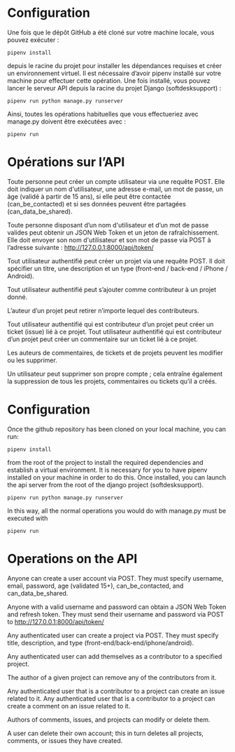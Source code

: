 # Configuration
Une fois que le dépôt GitHub a été cloné sur votre machine locale, vous pouvez exécuter :

```
pipenv install
```
depuis le racine du projet pour installer les dépendances requises et créer un environnement virtuel.
Il est nécessaire d’avoir pipenv installé sur votre machine pour effectuer cette opération.
Une fois installé, vous pouvez lancer le serveur API depuis la racine du projet Django (softdesksupport) :

```
pipenv run python manage.py runserver
```
Ainsi, toutes les opérations habituelles que vous effectueriez avec manage.py doivent être exécutées avec :

```
pipenv run
```

# Opérations sur l’API
Toute personne peut créer un compte utilisateur via une requête POST.
Elle doit indiquer un nom d'utilisateur, une adresse e-mail, un mot de passe, un âge (validé à partir de 15 ans), si elle peut être contactée (can_be_contacted) et si ses données peuvent être partagées (can_data_be_shared).

Toute personne disposant d’un nom d'utilisateur et d’un mot de passe valides peut obtenir un JSON Web Token et un jeton de rafraîchissement.
Elle doit envoyer son nom d'utilisateur et son mot de passe via POST à l’adresse suivante :
http://127.0.0.1:8000/api/token/

Tout utilisateur authentifié peut créer un projet via une requête POST.
Il doit spécifier un titre, une description et un type (front-end / back-end / iPhone / Android).

Tout utilisateur authentifié peut s’ajouter comme contributeur à un projet donné.

L’auteur d’un projet peut retirer n’importe lequel des contributeurs.

Tout utilisateur authentifié qui est contributeur d’un projet peut créer un ticket (issue) lié à ce projet.
Tout utilisateur authentifié qui est contributeur d’un projet peut créer un commentaire sur un ticket lié à ce projet.

Les auteurs de commentaires, de tickets et de projets peuvent les modifier ou les supprimer.

Un utilisateur peut supprimer son propre compte ; cela entraîne également la suppression de tous les projets, commentaires ou tickets qu’il a créés.

# Configuration

Once the github repository has been cloned on your local machine, you can run:
```
pipenv install
```
from the root of the project to install the required dependencies and establish a virtual environment.
It is necessary for you to have pipenv installed on your machine in order to do this.
Once installed, you can launch the api server from the root of the django project (softdesksupport).
```
pipenv run python manage.py runserver
```
In this way, all the normal operations you would do with manage.py must be executed with 
```
pipenv run
```

# Operations on the API

Anyone can create a user account via POST.
They must specify username, email, password, age (validated 15+), can_be_contacted, and can_data_be_shared.

Anyone with a valid username and password can obtain a JSON Web Token and refresh token.
They must send their username and password via POST to http://127.0.0.1:8000/api/token/ 

Any authenticated user can create a project via POST.
They must specify title, description, and type (front-end/back-end/iphone/android).

Any authenticated user can add themselves as a contributor to a specified project.

The author of a given project can remove any of the contributors from it.

Any authenticated user that is a contributor to a project can create an issue related to it.
Any authenticated user that is a contributor to a project can create a comment on an issue related to it.

Authors of comments, issues, and projects can modify or delete them.

A user can delete their own account; this in turn deletes all projects, comments, or issues they have created.